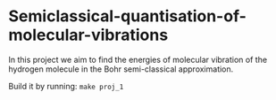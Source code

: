 # Semiclassical-quantisation-of-molecular-vibrations
In this project we aim to find the energies of molecular vibration of the hydrogen molecule in the Bohr semi-classical approximation.

Build it by running:
`make proj_1`